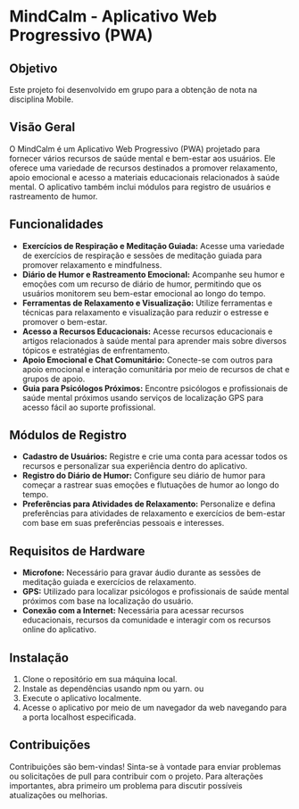# MindCalm - Aplicativo Web Progressivo (PWA)

## Objetivo
Este projeto foi desenvolvido em grupo para a obtenção de nota na disciplina Mobile.

## Visão Geral
O MindCalm é um Aplicativo Web Progressivo (PWA) projetado para fornecer vários recursos de saúde mental e bem-estar aos usuários. Ele oferece uma variedade de recursos destinados a promover relaxamento, apoio emocional e acesso a materiais educacionais relacionados à saúde mental. O aplicativo também inclui módulos para registro de usuários e rastreamento de humor.

## Funcionalidades
- **Exercícios de Respiração e Meditação Guiada:** Acesse uma variedade de exercícios de respiração e sessões de meditação guiada para promover relaxamento e mindfulness.
- **Diário de Humor e Rastreamento Emocional:** Acompanhe seu humor e emoções com um recurso de diário de humor, permitindo que os usuários monitorem seu bem-estar emocional ao longo do tempo.
- **Ferramentas de Relaxamento e Visualização:** Utilize ferramentas e técnicas para relaxamento e visualização para reduzir o estresse e promover o bem-estar.
- **Acesso a Recursos Educacionais:** Acesse recursos educacionais e artigos relacionados à saúde mental para aprender mais sobre diversos tópicos e estratégias de enfrentamento.
- **Apoio Emocional e Chat Comunitário:** Conecte-se com outros para apoio emocional e interação comunitária por meio de recursos de chat e grupos de apoio.
- **Guia para Psicólogos Próximos:** Encontre psicólogos e profissionais de saúde mental próximos usando serviços de localização GPS para acesso fácil ao suporte profissional.

## Módulos de Registro
- **Cadastro de Usuários:** Registre e crie uma conta para acessar todos os recursos e personalizar sua experiência dentro do aplicativo.
- **Registro do Diário de Humor:** Configure seu diário de humor para começar a rastrear suas emoções e flutuações de humor ao longo do tempo.
- **Preferências para Atividades de Relaxamento:** Personalize e defina preferências para atividades de relaxamento e exercícios de bem-estar com base em suas preferências pessoais e interesses.

## Requisitos de Hardware
- **Microfone:** Necessário para gravar áudio durante as sessões de meditação guiada e exercícios de relaxamento.
- **GPS:** Utilizado para localizar psicólogos e profissionais de saúde mental próximos com base na localização do usuário.
- **Conexão com a Internet:** Necessária para acessar recursos educacionais, recursos da comunidade e interagir com os recursos online do aplicativo.

## Instalação
1. Clone o repositório em sua máquina local.
2. Instale as dependências usando npm ou yarn.
ou
3. Execute o aplicativo localmente.
4. Acesse o aplicativo por meio de um navegador da web navegando para a porta localhost especificada.

## Contribuições
Contribuições são bem-vindas! Sinta-se à vontade para enviar problemas ou solicitações de pull para contribuir com o projeto. Para alterações importantes, abra primeiro um problema para discutir possíveis atualizações ou melhorias.



